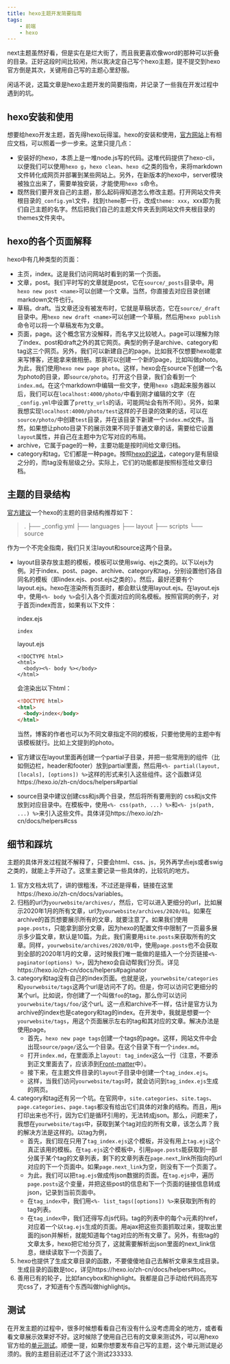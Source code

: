 ```yaml
---
title: hexo主题开发简要指南
tags: 
	- 前端 
	- hexo
---
```

next主题虽然好看，但是实在是烂大街了，而且我更喜欢像word的那种可以折叠的目录。正好这段时间比较闲，所以我决定自己写个hexo主题，提不提交到hexo官方倒是其次，关键用自己写的主题心里舒服。

闲话不说，这篇文章是hexo主题开发的简要指南，并记录了一些我在开发过程中遇到的坑。

## hexo安装和使用

想要给hexo开发主题，首先得hexo玩得溜。hexo的安装和使用，[官方网站](https://hexo.io/zh-cn/docs/)上有相应文档，可以照着一步一步来。这里只提几点：

- 安装好的hexo，本质上是一堆node.js写的代码。这堆代码提供了hexo-cli，以便我们可以使用`hexo g`，`hexo clean`、`hexo d`之类的指令，来将markdown文件转化成网页并部署到某些网站上。另外，在新版本的hexo中，server模块被独立出来了，需要单独安装，才能使用`hexo s`命令。
- 既然我们要开发自己的主题，那么起码得知道怎么修改主题。打开网站文件夹根目录的`_config.yml`文件，找到`theme`那一行，改成`theme: xxx`，xxx即为我们自己主题的名字。然后把我们自己的主题文件夹丢到网站文件夹根目录的themes文件夹中。

## hexo的各个页面解释

hexo中有几种类型的页面：

- 主页，index。这是我们访问网站时看到的第一个页面。
- 文章，post。我们平时写的文章就是post，它在`source/_posts`目录中。用`hexo new post <name>`可以创建一个文章。当然，你直接去对应目录创建markdown文件也行。
- 草稿，draft。当文章还没有被发布时，它就是草稿状态，它在`source/_draft`目录中。用`hexo new draft <name>`可以创建一个草稿，然后用`hexo publish`命令可以将一个草稿发布为文章。
- 页面，page。这个概念官方没解释，而名字又比较唬人。page可以理解为除了index、post和draft之外的其它网页。典型的例子是archive、category和tag这三个网页。另外，我们可以新建自己的page。比如我不仅想要hexo能拿来写博客，还能拿来做相册。那我可以创建一个新的page，比如叫做photo。为此，我们使用`hexo new page photo`。这样，hexo会在source下创建一个名为photo的目录，即`source/photo`。打开这个目录，我们会看到一个`index.md`。在这个markdown中编辑一些文字，使用`hexo s`跑起来服务器以后，我们可以在`localhost:4000/photo/`中看到刚才编辑的文字（在`_config.yml`中设置了`pretty_urls`的话，可能网址会有所不同）。另外，如果我想实现`localhost:4000/photo/test`这样的子目录的效果的话，可以在`source/photo/`中创建`test`目录，并在该目录下新建一个`index.md`文件。当然，如果想让photo目录下的展示效果不同于普通文章的话，需要给它设置`layout`属性，并自己在主题中为它写对应的布局。
- archive，它属于page的一种，主要功能是按时间给文章归档。
- category和tag，它们都是一种page。按照[hexo的说法](https://hexo.io/zh-cn/docs/front-matter)，category是有层级之分的，而tag没有层级之分。实际上，它们的功能都是按照标签给文章归档。

## 主题的目录结构

[官方建议](https://hexo.io/zh-cn/docs/themes)一个hexo的主题的目录结构推荐如下：

> .
> ├── _config.yml
> ├── languages
> ├── layout
> ├── scripts
> └── source

作为一个不完全指南，我们只关注layout和source这两个目录。

- layout目录存放主题的模板，模板可以使用swig、ejs之类的。以下以ejs为例。对于index、post、page、archive、category和tag，分别设置他们各自同名的模板（即index.ejs、post.ejs之类的）。然后，最好还要有个layout.ejs。hexo在渲染所有页面时，都会默认使用layout.ejs。在layout.ejs中，使用`<%- body %>`会引入各个页面对应的同名模板。按照官网的例子，对于首页index而言，如果有以下文件：

  index.ejs

  ```ejs
  index
  ```

  layout.ejs

  ```ejs
  <!DOCTYPE html>
  <html>
    <body><%- body %></body>
  </html>
  ```

  会渲染出以下html：

  ```html
  <!DOCTYPE html>
  <html>
    <body>index</body>
  </html>
  ```

  当然，博客的作者也可以为不同文章指定不同的模板，只要他使用的主题中有该模板就行。比如上文提到的photo。

- 官方建议在layout里面再创建一个partial子目录，并把一些常用到的组件（比如侧边栏，header和footer）放到partial里面，然后用`<%- partial(layout, [locals], [options]) %>`这样的形式来引入这些组件。这个函数详见https://hexo.io/zh-cn/docs/helpers#partial

- source目录中建议创建css和js两个目录，然后将所有要用到的 css和js文件放到对应目录中。在模板中，使用`<%- css(path, ...) %>`和`<%- js(path, ...) %>`来引入这些文件。具体详见https://hexo.io/zh-cn/docs/helpers#css

## 细节和踩坑

主题的具体开发过程就不解释了，只要会html、css、js，另外再学点ejs或者swig之类的，就能上手开动了。这里主要记录一些具体的，比较坑的地方。

1. 官方文档太坑了，讲的很粗浅，不过还是得看，链接在这里https://hexo.io/zh-cn/docs/variables。
2. 归档的url为`yourwebsite/archives/`，然后，它可以进入更细分的url，比如展示2020年1月的所有文章，url为`yourwebsite/archives/2020/01`。如果在archive的首页想要展示所有的文章，就要注意了。如果我们使用`page.posts`，只能拿到部分文章，因为hexo的配置文件中限制了一页最多展示多少篇文章，默认是10篇。为此，我们需要用`site.posts`来获取所有的文章。同样，`yourwebsite/archives/2020/01`中，使用`page.posts`也不会获取到全部的2020年1月的文章，这时候我们唯一能做的是插入一个分页链接`<%- paginator(options) %>`，因为hexo会自动帮我们分页。详见https://hexo.io/zh-cn/docs/helpers#paginator
3. category和tag没有自己的index页面。也就是说，`yourwebsite/categories`和`yourwebsite/tags`这两个url是访问不了的。但是，你可以访问它更细分的某个url。比如说，你创建了一个叫做`foo`的tag，那么你可以访问`yourwebsite/tags/foo/`这个url。这一点和archive不一样，估计是官方认为archive的index也是category和tag的index。在开发中，我就是想要一个`yourwebsite/tags`，用这个页面展示左右的tag和其对应的文章。解决办法是使用page。
   - 首先，`hexo new page tags`创建一个tags的page。这样，网站文件中会出现`source/page/`这么一个目录。在这个目录下有一个`index.md`。
   - 打开`index.md`，在里面添上`layout: tag_index`这么一行（注意，不要添到正文里面去了，应该添到[Front-matter](https://hexo.io/zh-cn/docs/front-matter)中）。
   - 接下来，在主题文件目录的`layout`子目录中创建一个`tag_index.ejs`。
   - 这样，当我们访问`yourwebsite/tags`时，就会访问到`tag_index.ejs`生成的网页。
4. category和tag还有另一个坑。在官网中，`site.categories`、`site.tags`、`page.categories`、`page.tags`都没有给出它们具体的对象的结构。而且，用js打印出来也不行，因为它们是循环引用的，无法转成json。那么，问题来了，我想在`yourwebsite/tags`中，获取到某个tag对应的所有文章，该怎么弄？我的解决方法是这样的。以tag为例，
   - 首先，我们现在只用了`tag_index.ejs`这个模板，并没有用上`tag.ejs`这个真正该用的模板。在`tag.ejs`这个模板中，引用`page.posts`能获取到一部分属于某个tag的文章列表，剩下的文章列表在`page.next`_link所指向的url对应的下一个页面中。如果`page.next_link`为空，则没有下一个页面了。
   - 为此，我们可以把`tag.ejs`做成传json数据的页面。在`tag.ejs`中，遍历`page.posts`这个变量，并把这些post的信息和下一个页面的链接信息转成json，记录到当前页面中。
   - 在`tag_index`中，我们用`<%- list_tags([options]) %>`来获取到所有的tag列表。
   - 在`tag_index`中，我们还得写点js代码。tag的列表中的每个`a`元素的href，对应着一个以`tag.ejs`生成的页面。用ajax把这些页面抓取过来，提取出里面的json并解析，就能知道每个tag对应的所有文章了。另外，有些tag的文章太多，hexo把它给分页了，这就需要解析出json里面的next_link信息，继续读取下一个页面了。
5. hexo也提供了生成文章目录的函数，不要傻傻地自己去解析文章来生成目录。生成目录的函数是toc，详见https://hexo.io/zh-cn/docs/helpers#toc。
6. 善用已有的轮子，比如fancybox和highlight。我都是自己手动给代码高亮写完css了，才知道有个东西叫做highlightjs。

## 测试

在开发主题的过程中，很多时候想看看自己有没有什么没考虑周全的地方，或者看看文章展示效果好不好。这时候除了使用自己已有的文章来测试外，可以用hexo官方给的[单元测试](https://github.com/hexojs/hexo-theme-unit-test)。顺便一提，如果你想要发布自己写的主题，这个单元测试是必须的。我的主题目前还过不了这个测试233333.
